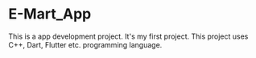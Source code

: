 # E-Mart_App
This is a app development project. It's my first project. This project uses C++, Dart, Flutter etc. programming language.
